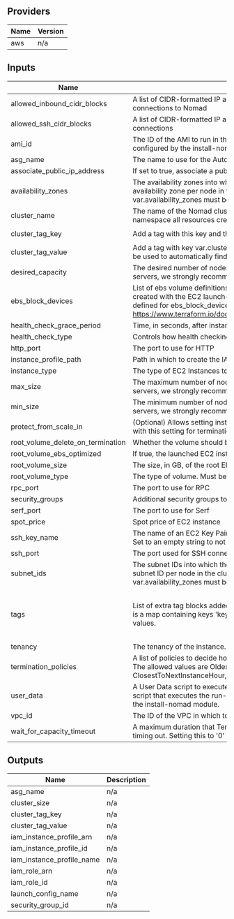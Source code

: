 ## Providers

| Name | Version |
|------|---------|
| aws | n/a |

## Inputs

| Name | Description | Type | Default | Required |
|------|-------------|------|---------|:-----:|
| allowed\_inbound\_cidr\_blocks | A list of CIDR-formatted IP address ranges from which the EC2 Instances will allow connections to Nomad | `list(string)` | n/a | yes |
| allowed\_ssh\_cidr\_blocks | A list of CIDR-formatted IP address ranges from which the EC2 Instances will allow SSH connections | `list(string)` | `[]` | no |
| ami\_id | The ID of the AMI to run in this cluster. Should be an AMI that had Nomad installed and configured by the install-nomad module. | `string` | n/a | yes |
| asg\_name | The name to use for the Auto Scaling Group | `string` | `""` | no |
| associate\_public\_ip\_address | If set to true, associate a public IP address with each EC2 Instance in the cluster. | `bool` | `false` | no |
| availability\_zones | The availability zones into which the EC2 Instances should be deployed. We recommend one availability zone per node in the cluster\_size variable. At least one of var.subnet\_ids or var.availability\_zones must be non-empty. | `list(string)` | n/a | yes |
| cluster\_name | The name of the Nomad cluster (e.g. nomad-servers-stage). This variable is used to namespace all resources created by this module. | `string` | n/a | yes |
| cluster\_tag\_key | Add a tag with this key and the value var.cluster\_tag\_value to each Instance in the ASG. | `string` | `"nomad-servers"` | no |
| cluster\_tag\_value | Add a tag with key var.cluster\_tag\_key and this value to each Instance in the ASG. This can be used to automatically find other Consul nodes and form a cluster. | `string` | `"auto-join"` | no |
| desired\_capacity | The desired number of nodes to have in the cluster. If you're using this to run Nomad servers, we strongly recommend setting this to 3 or 5. | `number` | n/a | yes |
| ebs\_block\_devices | List of ebs volume definitions for those ebs\_volumes that should be added to the instances created with the EC2 launch-configuration. Each element in the list is a map containing keys defined for ebs\_block\_device (see: https://www.terraform.io/docs/providers/aws/r/launch_configuration.html#ebs_block_device. | `list` | `[]` | no |
| health\_check\_grace\_period | Time, in seconds, after instance comes into service before checking health. | `number` | `300` | no |
| health\_check\_type | Controls how health checking is done. Must be one of EC2 or ELB. | `string` | `"EC2"` | no |
| http\_port | The port to use for HTTP | `number` | `4646` | no |
| instance\_profile\_path | Path in which to create the IAM instance profile. | `string` | `"/"` | no |
| instance\_type | The type of EC2 Instances to run for each node in the cluster (e.g. t2.micro). | `string` | n/a | yes |
| max\_size | The maximum number of nodes to have in the cluster. If you're using this to run Nomad servers, we strongly recommend setting this to 3 or 5. | `number` | n/a | yes |
| min\_size | The minimum number of nodes to have in the cluster. If you're using this to run Nomad servers, we strongly recommend setting this to 3 or 5. | `number` | n/a | yes |
| protect\_from\_scale\_in | (Optional) Allows setting instance protection. The autoscaling group will not select instances with this setting for termination during scale in events. | `bool` | `false` | no |
| root\_volume\_delete\_on\_termination | Whether the volume should be destroyed on instance termination. | `bool` | `true` | no |
| root\_volume\_ebs\_optimized | If true, the launched EC2 instance will be EBS-optimized. | `bool` | `false` | no |
| root\_volume\_size | The size, in GB, of the root EBS volume. | `number` | `50` | no |
| root\_volume\_type | The type of volume. Must be one of: standard, gp2, or io1. | `string` | `"standard"` | no |
| rpc\_port | The port to use for RPC | `number` | `4647` | no |
| security\_groups | Additional security groups to attach to the EC2 instances | `list(string)` | `[]` | no |
| serf\_port | The port to use for Serf | `number` | `4648` | no |
| spot\_price | Spot price of EC2 instance | `string` | n/a | yes |
| ssh\_key\_name | The name of an EC2 Key Pair that can be used to SSH to the EC2 Instances in this cluster. Set to an empty string to not associate a Key Pair. | `string` | `""` | no |
| ssh\_port | The port used for SSH connections | `number` | `22` | no |
| subnet\_ids | The subnet IDs into which the EC2 Instances should be deployed. We recommend one subnet ID per node in the cluster\_size variable. At least one of var.subnet\_ids or var.availability\_zones must be non-empty. | `list(string)` | n/a | yes |
| tags | List of extra tag blocks added to the autoscaling group configuration. Each element in the list is a map containing keys 'key', 'value', and 'propagate\_at\_launch' mapped to the respective values. | <pre>list(object({<br>    key                 = string<br>    value               = string<br>    propagate_at_launch = bool<br>  }))<br></pre> | `[]` | no |
| tenancy | The tenancy of the instance. Must be one of: default or dedicated. | `string` | `"default"` | no |
| termination\_policies | A list of policies to decide how the instances in the auto scale group should be terminated. The allowed values are OldestInstance, NewestInstance, OldestLaunchConfiguration, ClosestToNextInstanceHour, Default. | `string` | `"Default"` | no |
| user\_data | A User Data script to execute while the server is booting. We remmend passing in a bash script that executes the run-nomad script, which should have been installed in the AMI by the install-nomad module. | `string` | n/a | yes |
| vpc\_id | The ID of the VPC in which to deploy the cluster | `string` | n/a | yes |
| wait\_for\_capacity\_timeout | A maximum duration that Terraform should wait for ASG instances to be healthy before timing out. Setting this to '0' causes Terraform to skip all Capacity Waiting behavior. | `string` | `"10m"` | no |

## Outputs

| Name | Description |
|------|-------------|
| asg\_name | n/a |
| cluster\_size | n/a |
| cluster\_tag\_key | n/a |
| cluster\_tag\_value | n/a |
| iam\_instance\_profile\_arn | n/a |
| iam\_instance\_profile\_id | n/a |
| iam\_instance\_profile\_name | n/a |
| iam\_role\_arn | n/a |
| iam\_role\_id | n/a |
| launch\_config\_name | n/a |
| security\_group\_id | n/a |

